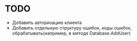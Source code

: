 # TODO

* Добавить авторизацию клиента
* Добавить отдельную структуру ошибок, коды ошибок, обрабатывать(например, в методе Database.AddUser)
